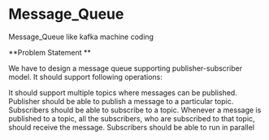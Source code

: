 # Message_Queue
Message_Queue like kafka machine coding

**Problem Statement **

We have to design a message queue supporting publisher-subscriber model. It should support following operations:

It should support multiple topics where messages can be published.
Publisher should be able to publish a message to a particular topic.
Subscribers should be able to subscribe to a topic.
Whenever a message is published to a topic, all the subscribers, who are subscribed to that topic, should receive the message.
Subscribers should be able to run in parallel
